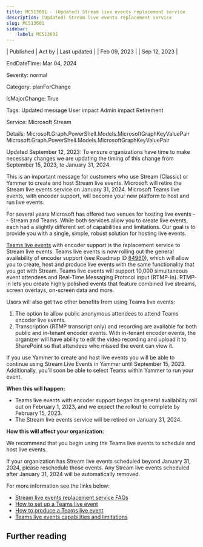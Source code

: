 ```yaml
---
title: MC513601 - (Updated) Stream live events replacement service
description: (Updated) Stream live events replacement service
slug: MC513601
sidebar:
    label: MC513601
---
```



| Published | Act by | Last updated |
| Feb 09, 2023 |  | Sep 12, 2023 |

EndDateTime: Mar 04, 2024

Severity: normal

Category: planForChange

IsMajorChange: True

Tags: Updated message User impact Admin impact Retirement

Service: Microsoft Stream

Details: Microsoft.Graph.PowerShell.Models.MicrosoftGraphKeyValuePair Microsoft.Graph.PowerShell.Models.MicrosoftGraphKeyValuePair

<p>Updated September 12, 2023: To ensure organizations have time to make necessary changes we are updating the timing of this change from September 15, 2023, to January 31, 2024.</p><p>This is an important message for customers who use Stream (Classic) or Yammer to create and host Stream live events. Microsoft will retire the Stream live events service on January 31, 2024. Microsoft Teams live events, with encoder support, will become your new platform to host and run live events.  
</p><p>
</p><p>For several years Microsoft has offered two venues for hosting live events -- Stream and Teams. While both services allow you to create live events, each had a slightly different set of capabilities and limitations. Our goal is to provide you with a single, simple, robust solution for hosting live events.<br></p><p><a href="https://support.microsoft.com/office/schedule-a-teams-live-event-7a9ce97c-e1cd-470f-acaf-e6dfc179a0e2" target="_blank">Teams live events</a> with encoder support is the replacement service to Stream live events. Teams live events is now rolling out the general availability of encoder support (see Roadmap ID <a href="https://www.microsoft.com/microsoft-365/roadmap?rtc=1%26filters=&amp;searchterms=84960" target="_blank">84960</a>), which will allow you to create, host and produce live events with the same functionality that you get with Stream. Teams live events will support 10,000 simultaneous event attendees and Real-Time Messaging Protocol input (RTMP-In). RTMP-in lets you create highly polished events that feature combined live streams, screen overlays, on-screen data and more.&nbsp;</p><p>Users will also get two other benefits from using Teams live events: </p><ol><li>The option to allow public anonymous attendees to attend Teams encoder live events.</li><li>Transcription (RTMP transcript only) and recording are available for both public and in-tenant encoder events. With in-tenant encoder events, the organizer will have ability to edit the video recording and upload it to SharePoint so that attendees who missed the event can view it.</li></ol><p>
</p><p>If you use Yammer to create and host live events you will be able to continue using Stream Live Events in Yammer until September 15, 2023. Additionally, you’ll soon be able to select Teams within Yammer to run your event.&nbsp;</p><p><b>When this will happen:</b> </p><ul><li>Teams live events with encoder support began its general availability roll out on February 1, 2023, and we expect the rollout to complete by February 15, 2023.  <br></li><li>The Stream live events service will be retired on January 31, 2024.<br></li></ul><p><b>How this will affect your organization:</b> &nbsp;<br></p><p>We recommend that you begin using the Teams live events to schedule and host live events.&nbsp;<br></p><p>If your organization has Stream live events scheduled beyond January 31, 2024, please reschedule those events. Any Stream live events scheduled after January 31, 2024 will be automatically removed.&nbsp;<br></p><p>For more information see the links below:<br></p><ul><li><a href="https://aka.ms/StreamLiveEventsRetirement" target="_blank">Stream live events replacement service FAQs</a><br></li><li><a href="https://support.microsoft.com/office/schedule-a-teams-live-event-7a9ce97c-e1cd-470f-acaf-e6dfc179a0e2" target="_blank">How to set up a Teams live event</a><br></li><li><a href="https://support.microsoft.com/office/produce-a-teams-live-event-using-teams-encoder-b0026c9d-fd37-4bb3-bffc-6961f221fbe9" target="_blank">How to produce a Teams live event</a><br></li><li><a href="https://learn.microsoft.com/microsoftteams/teams-live-events/plan-for-teams-live-events" target="_blank">Teams live events capabilities and limitations</a></li></ul>

## Further reading
